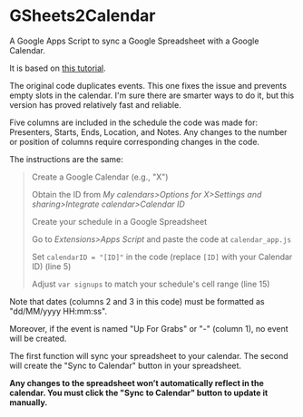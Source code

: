 # GSheets2Calendar

A Google Apps Script to sync a Google Spreadsheet with a Google Calendar.

It is based on [this tutorial](https://workspace.google.com/blog/productivity-collaboration/g-suite-pro-tip-how-to-automatically-add-a-schedule-from-google-sheets-into-calendar). 

The original code duplicates events. This one fixes the issue and prevents empty slots in the calendar. I'm sure there are smarter ways to do it, but this version has proved relatively fast and reliable.

Five columns are included in the schedule the code was made for: Presenters, Starts, Ends, Location, and	Notes. Any changes to the number or position of columns require corresponding changes in the code.

The instructions are the same:

> Create a Google Calendar (e.g., "X")
> 
> Obtain the ID from *My calendars>Options for X>Settings and sharing>Integrate calendar>Calendar ID*
> 
> Create your schedule in a Google Spreadsheet
> 
> Go to *Extensions>Apps Script* and paste the code at `calendar_app.js`
> 
> Set `calendarID = "[ID]"` in the code (replace `[ID]` with your Calendar ID) (line 5)
>
> Adjust `var signups` to match your schedule's cell range (line 15)

Note that dates (columns 2 and 3 in this code) must be formatted as "dd/MM/yyyy HH:mm:ss".

Moreover, if the event is named "Up For Grabs" or "-" (column 1), no event will be created.

The first function will sync your spreadsheet to your calendar. The second will create the "Sync to Calendar" button in your spreadsheet. 

**Any changes to the spreadsheet won’t automatically reflect in the calendar. You must click the "Sync to Calendar" button to update it manually.**

